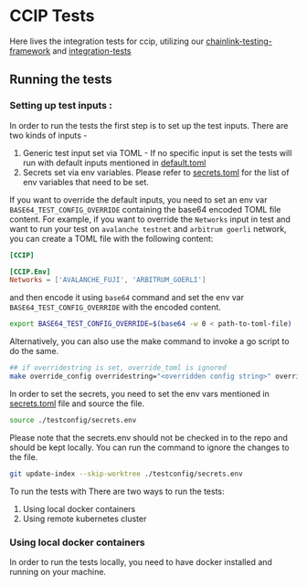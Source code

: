 # CCIP Tests

Here lives the integration tests for ccip, utilizing our [chainlink-testing-framework](https://github.com/smartcontractkit/chainlink-testing-framework) and [integration-tests](https://github.com/smartcontractkit/ccip/integration-tests)

## Running the tests

### Setting up test inputs :

In order to run the tests the first step is to set up the test inputs. There are two kinds of inputs -
1. Generic test input set via TOML - If no specific input is set the tests will run with default inputs mentioned in [default.toml](./testconfig/tomls/default.toml)
2. Secrets set via env variables. Please refer to [secrets.toml](./testconfig/secrets.env) for the list of env variables that need to be set.

If you want to override the default inputs, you need to set an env var `BASE64_TEST_CONFIG_OVERRIDE` containing the base64 encoded TOML file content.
For example, if you want to override the `Networks` input in test and want to run your test on `avalanche testnet` and `arbitrum goerli` network, you can create a TOML file with the following content:
```toml
[CCIP]

[CCIP.Env]
Networks = ['AVALANCHE_FUJI', 'ARBITRUM_GOERLI']
```
and then encode it using `base64` command and set the env var `BASE64_TEST_CONFIG_OVERRIDE` with the encoded content.
```bash
export BASE64_TEST_CONFIG_OVERRIDE=$(base64 -w 0 < path-to-toml-file)
```

Alternatively, you can also use the make command to invoke a go script to do the same.
```bash
## if overridestring is set, override_toml is ignored
make override_config overridestring="<overridden config string>" override_toml="<the toml file with overridden config string>" env="<.env file with BASE64_TEST_CONFIG_OVERRIDE value>"
```

In order to set the secrets, you need to set the env vars mentioned in [secrets.toml](./testconfig/secrets.env) file and source the file.  
```bash
source ./testconfig/secrets.env
```

Please note that the secrets.env should not be checked in to the repo and should be kept locally.
You can run the command to ignore the changes to the file.
```bash
git update-index --skip-worktree ./testconfig/secrets.env
```



To run the tests with
There are two ways to run the tests:
1. Using local docker containers
2. Using remote kubernetes cluster

### Using local docker containers

In order to run the tests locally, you need to have docker installed and running on your machine.
